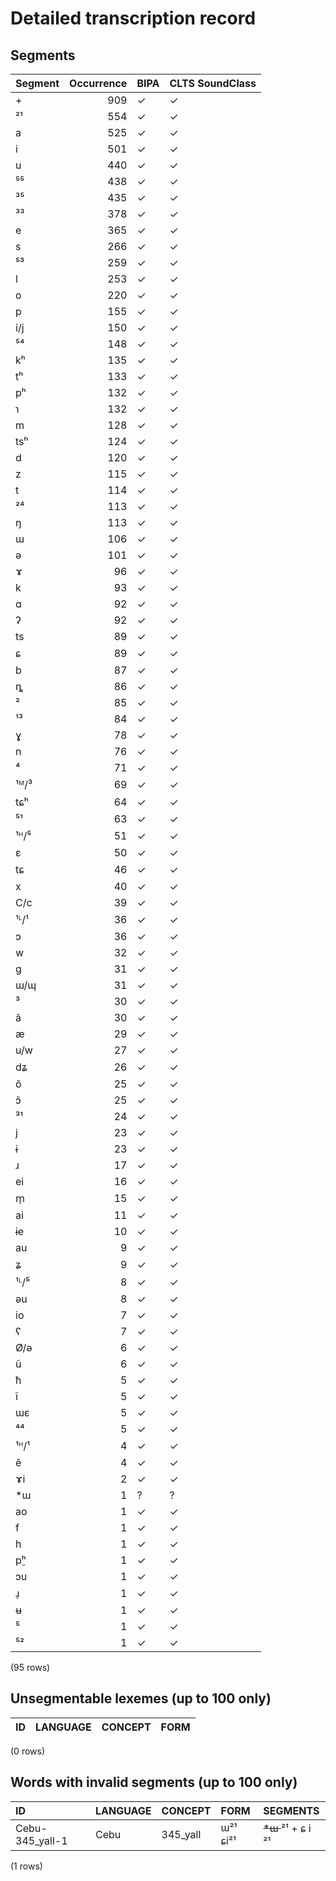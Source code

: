 
# Detailed transcription record

## Segments

| Segment | Occurrence | BIPA | CLTS SoundClass |
|:----------|-------------:|:-------|:------------------|
| + | 909 | ✓ | ✓ |
| ²¹ | 554 | ✓ | ✓ |
| a | 525 | ✓ | ✓ |
| i | 501 | ✓ | ✓ |
| u | 440 | ✓ | ✓ |
| ⁵⁵ | 438 | ✓ | ✓ |
| ³⁵ | 435 | ✓ | ✓ |
| ³³ | 378 | ✓ | ✓ |
| e | 365 | ✓ | ✓ |
| s | 266 | ✓ | ✓ |
| ⁵³ | 259 | ✓ | ✓ |
| l | 253 | ✓ | ✓ |
| o | 220 | ✓ | ✓ |
| p | 155 | ✓ | ✓ |
| i/j | 150 | ✓ | ✓ |
| ⁵⁴ | 148 | ✓ | ✓ |
| kʰ | 135 | ✓ | ✓ |
| tʰ | 133 | ✓ | ✓ |
| pʰ | 132 | ✓ | ✓ |
| ɿ | 132 | ✓ | ✓ |
| m | 128 | ✓ | ✓ |
| tsʰ | 124 | ✓ | ✓ |
| d | 120 | ✓ | ✓ |
| z | 115 | ✓ | ✓ |
| t | 114 | ✓ | ✓ |
| ²⁴ | 113 | ✓ | ✓ |
| ŋ | 113 | ✓ | ✓ |
| ɯ | 106 | ✓ | ✓ |
| ə | 101 | ✓ | ✓ |
| ɤ | 96 | ✓ | ✓ |
| k | 93 | ✓ | ✓ |
| ɑ | 92 | ✓ | ✓ |
| ʔ | 92 | ✓ | ✓ |
| ts | 89 | ✓ | ✓ |
| ɕ | 89 | ✓ | ✓ |
| b | 87 | ✓ | ✓ |
| ȵ | 86 | ✓ | ✓ |
| ² | 85 | ✓ | ✓ |
| ¹³ | 84 | ✓ | ✓ |
| ɣ | 78 | ✓ | ✓ |
| n | 76 | ✓ | ✓ |
| ⁴ | 71 | ✓ | ✓ |
| ¹ᴹ/³ | 69 | ✓ | ✓ |
| tɕʰ | 64 | ✓ | ✓ |
| ⁵¹ | 63 | ✓ | ✓ |
| ¹ᴴ/⁵ | 51 | ✓ | ✓ |
| ɛ | 50 | ✓ | ✓ |
| tɕ | 46 | ✓ | ✓ |
| x | 40 | ✓ | ✓ |
| C/c | 39 | ✓ | ✓ |
| ¹ᴸ/¹ | 36 | ✓ | ✓ |
| ɔ | 36 | ✓ | ✓ |
| w | 32 | ✓ | ✓ |
| g | 31 | ✓ | ✓ |
| ɯ/ɰ | 31 | ✓ | ✓ |
| ³ | 30 | ✓ | ✓ |
| ã | 30 | ✓ | ✓ |
| æ | 29 | ✓ | ✓ |
| u/w | 27 | ✓ | ✓ |
| dʑ | 26 | ✓ | ✓ |
| õ | 25 | ✓ | ✓ |
| ɔ̃ | 25 | ✓ | ✓ |
| ³¹ | 24 | ✓ | ✓ |
| j | 23 | ✓ | ✓ |
| ɨ | 23 | ✓ | ✓ |
| ɹ | 17 | ✓ | ✓ |
| ei | 16 | ✓ | ✓ |
| m̩ | 15 | ✓ | ✓ |
| ai | 11 | ✓ | ✓ |
| ɨe | 10 | ✓ | ✓ |
| au | 9 | ✓ | ✓ |
| ʑ | 9 | ✓ | ✓ |
| ¹ᴸ/⁵ | 8 | ✓ | ✓ |
| əu | 8 | ✓ | ✓ |
| io | 7 | ✓ | ✓ |
| ʕ | 7 | ✓ | ✓ |
| Ø/ə | 6 | ✓ | ✓ |
| ũ | 6 | ✓ | ✓ |
| ħ | 5 | ✓ | ✓ |
| ĩ | 5 | ✓ | ✓ |
| ɯɛ | 5 | ✓ | ✓ |
| ⁴⁴ | 5 | ✓ | ✓ |
| ¹ᴴ/¹ | 4 | ✓ | ✓ |
| ẽ | 4 | ✓ | ✓ |
| ɤi | 2 | ✓ | ✓ |
| *ɯ | 1 | ? | ? |
| ao | 1 | ✓ | ✓ |
| f | 1 | ✓ | ✓ |
| h | 1 | ✓ | ✓ |
| p̬ʰ | 1 | ✓ | ✓ |
| ɔu | 1 | ✓ | ✓ |
| ɹ̩ | 1 | ✓ | ✓ |
| ʉ | 1 | ✓ | ✓ |
| ⁵ | 1 | ✓ | ✓ |
| ⁵² | 1 | ✓ | ✓ |

(95 rows)



## Unsegmentable lexemes (up to 100 only)

| ID | LANGUAGE | CONCEPT | FORM |
|------|------------|-----------|--------|

(0 rows)



## Words with invalid segments (up to 100 only)

| ID | LANGUAGE | CONCEPT | FORM | SEGMENTS |
|:----------------|:-----------|:----------|:---------|:------------------------|
| Cebu-345_yall-1 | Cebu | 345_yall | ɯ²¹ ɕi²¹ | <s> *ɯ </s> ²¹ + ɕ i ²¹ |

(1 rows)


